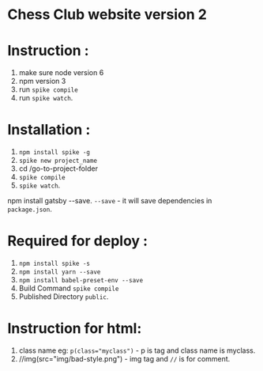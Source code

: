 # Chess Club website version 2 #

# Instruction :
1. make sure node version 6
2. npm version 3
3. run `spike compile`
4. run `spike watch`.

# Installation :
1. `npm install spike -g`
2. `spike new project_name`
3. cd /go-to-project-folder
4. `spike compile`
5. `spike watch`.

npm install gatsby --save.
`--save` - it will save dependencies in `package.json`.

# Required for deploy :
1. `npm install spike -s`
2. `npm install yarn --save`
3. `npm install babel-preset-env --save`
4. Build Command `spike compile`
5. Published Directory `public`.

# Instruction for html:
1. class name eg: `p(class="myclass")`  - p is tag and class name is myclass.
2. //img(src="img/bad-style.png") - img tag and `//` is for comment.
